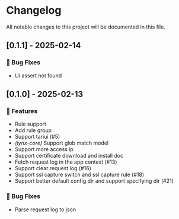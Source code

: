 # Changelog

All notable changes to this project will be documented in this file.

## [0.1.1] - 2025-02-14

### 🐛 Bug Fixes

- Ui assert not found

## [0.1.0] - 2025-02-13

### 🚀 Features

- Rule support
- Add rule group
- Support tariui (#5)
- *(lynx-core)* Support glob match model 
- Support more access ip
- Support certificate download and install doc
- Fetch request log in the app context (#13)
- Support clear request log (#16)
- Support ssl capture switch and ssl capture rule (#18)
- Support better default config dir and support specifying dir (#21)

### 🐛 Bug Fixes

- Parse request log to json

<!-- generated by git-cliff -->
